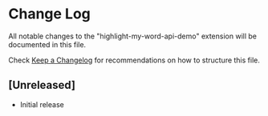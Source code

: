 # Change Log

All notable changes to the "highlight-my-word-api-demo" extension will be documented in this file.

Check [Keep a Changelog](http://keepachangelog.com/) for recommendations on how to structure this file.

## [Unreleased]

- Initial release